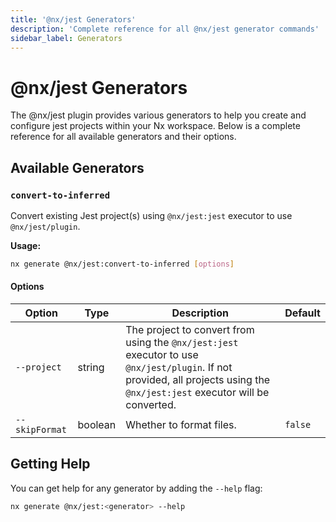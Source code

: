 ```yaml
---
title: '@nx/jest Generators'
description: 'Complete reference for all @nx/jest generator commands'
sidebar_label: Generators
---
```


# @nx/jest Generators

The @nx/jest plugin provides various generators to help you create and configure jest projects within your Nx workspace.
Below is a complete reference for all available generators and their options.

## Available Generators

### `convert-to-inferred`

Convert existing Jest project(s) using `@nx/jest:jest` executor to use `@nx/jest/plugin`.

**Usage:**

```bash
nx generate @nx/jest:convert-to-inferred [options]
```

#### Options

| Option         | Type    | Description                                                                                                                                                                  | Default |
| -------------- | ------- | ---------------------------------------------------------------------------------------------------------------------------------------------------------------------------- | ------- |
| `--project`    | string  | The project to convert from using the `@nx/jest:jest` executor to use `@nx/jest/plugin`. If not provided, all projects using the `@nx/jest:jest` executor will be converted. |         |
| `--skipFormat` | boolean | Whether to format files.                                                                                                                                                     | `false` |

## Getting Help

You can get help for any generator by adding the `--help` flag:

```bash
nx generate @nx/jest:<generator> --help
```
